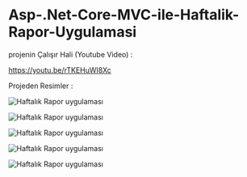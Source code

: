 # Asp-.Net-Core-MVC-ile-Haftalik-Rapor-Uygulamasi

projenin Çalışır Hali (Youtube Video) : 

https://youtu.be/rTKEHuWI8Xc 

Projeden Resimler : 

![Haftalık Rapor uygulaması](https://i.ibb.co/0CLd2Fk/E55kran-Al-nt-s.png)

![Haftalık Rapor uygulaması](https://i.ibb.co/kVLJQL6/Ekran-99-Al-nt-s.png)

![Haftalık Rapor uygulaması](https://i.ibb.co/0hWJrvD/Esasaskran-Al-nt-s.png)

![Haftalık Rapor uygulaması](https://i.ibb.co/tmGZYWT/4-Ekran-Al-nt-s.png)

![Haftalık Rapor uygulaması](https://i.ibb.co/k0tttVh/22.png)



